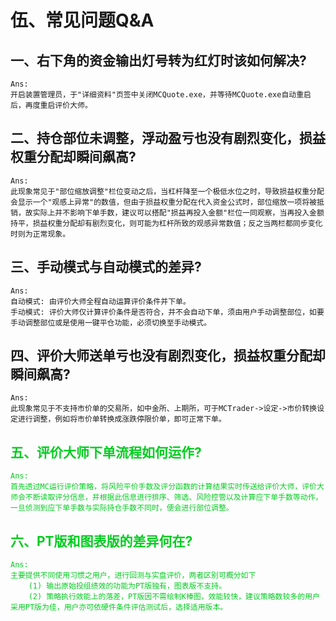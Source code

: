 # 伍、常见问题Q&A
## 一、右下角的资金输出灯号转为红灯时该如何解决?

    Ans: 
    开启装置管理员，于"详细资料"页签中关闭MCQuote.exe，并等待MCQuote.exe自动重启后，再度重启评价大师。

## 二、持仓部位未调整，浮动盈亏也没有剧烈变化，损益权重分配却瞬间飙高?

    Ans: 
    此现象常见于"部位缩放调整"栏位变动之后，当杠杆降至一个极低水位之时，导致损益权重分配会显示一个"观感上异常"的数值，但由于损益权重分配在代入资金公式时，部位缩放一项将被抵销，故实际上并不影响下单手数，建议可以搭配"损益再投入金额"栏位一同观察，当再投入金额持平，损益权重分配却有剧烈变化，则可能为杠杆所致的观感异常数值；反之当两栏都同步变化时则为正常现象。

## 三、手动模式与自动模式的差异?

    Ans:
    自动模式: 由评价大师全程自动运算评价条件并下单。
    手动模式: 评价大师仅计算评价条件是否符合，并不会自动下单，须由用户手动调整部位，如要手动调整部位或是使用一键平仓功能，必须切换至手动模式。


## 四、评价大师送单亏也没有剧烈变化，损益权重分配却瞬间飙高?

    Ans:
    此现象常见于不支持市价单的交易所，如中金所、上期所，可于MCTrader->设定->市价转换设定进行调整，例如将市价单转换成涨跌停限价单，即可正常下单。

##  <font color=##32CD32>五、评价大师下单流程如何运作?

    Ans:
    首先透过MC运行评价策略，将风险平价手数及评分函数的计算结果实时传送给评价大师，评价大师会不断读取评分信息，并根据此信息进行排序、筛选、风险控管以及计算应下单手数等动作，一旦侦测到应下单手数与实际持仓手数不同时，便会进行部位调整。

## <font color=##32CD32>六、PT版和图表版的差异何在?

    Ans:
    主要提供不同使用习惯之用户，进行回测与实盘评价，两者区别可概分如下
        (1)	输出原始投组绩效的功能为PT版独有，图表版不支持。
        (2)	策略执行效能上的落差，PT版因不需绘制K棒图，效能较快，建议策略数较多的用户采用PT版为佳，用户亦可依硬件条件评估测试后，选择适用版本。

